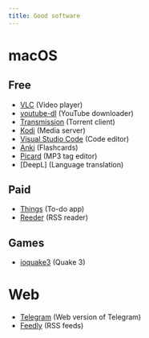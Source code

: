 ```yaml
---
title: Good software
---
```


# macOS

## Free

- [VLC](https://www.videolan.org/) (Video player)
- [youtube-dl](https://ytdl-org.github.io/youtube-dl/index.html) (YouTube downloader)
- [Transmission](https://transmissionbt.com/) (Torrent client)
- [Kodi](https://kodi.tv/) (Media server)
- [Visual Studio Code](https://code.visualstudio.com/) (Code editor)
- [Anki](https://apps.ankiweb.net/) (Flashcards)
- [Picard](https://picard.musicbrainz.org/) (MP3 tag editor)
- [DeepL] (Language translation)

## Paid

- [Things](https://culturedcode.com/things/) (To-do app)
- [Reeder](http://reederapp.com/mac/) (RSS reader)

## Games

- [ioquake3](https://ioquake3.org/) (Quake 3)

# Web

- [Telegram](https://web.telegram.org) (Web version of Telegram)
- [Feedly](https://feedly.com/) (RSS feeds)
